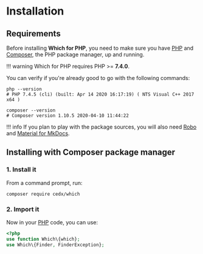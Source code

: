 # Installation

## Requirements
Before installing **Which for PHP**, you need to make sure you have [PHP](https://www.php.net)
and [Composer](https://getcomposer.org), the PHP package manager, up and running.

!!! warning
    Which for PHP requires PHP >= **7.4.0**.
    
You can verify if you're already good to go with the following commands:

```shell
php --version
# PHP 7.4.5 (cli) (built: Apr 14 2020 16:17:19) ( NTS Visual C++ 2017 x64 )

composer --version
# Composer version 1.10.5 2020-04-10 11:44:22
```

!!! info
    If you plan to play with the package sources, you will also need
    [Robo](https://robo.li) and [Material for MkDocs](https://squidfunk.github.io/mkdocs-material).

## Installing with Composer package manager

### 1. Install it
From a command prompt, run:

```shell
composer require cedx/which
```

### 2. Import it
Now in your [PHP](https://www.php.net) code, you can use:

```php
<?php
use function Which\{which};
use Which\{Finder, FinderException};
```
